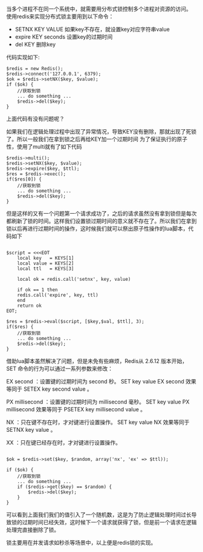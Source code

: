 当多个进程不在同一个系统中，就需要用分布式锁控制多个进程对资源的访问。
使用redis来实现分布式锁主要用到以下命令：


- SETNX KEY VALUE 如果key不存在，就设置key对应字符串value
- expire KEY seconds 设置key的过期时间
- del KEY 删除key


代码实现如下:

```
$redis = new Redis();
$redis->connect('127.0.0.1', 6379);
$ok = $redis->setNX($key, $value);
if ($ok) {
    //获取到锁
    ... do something ...
    $redis->del($key);
}
```

上面代码有没有问题呢？

如果我们在逻辑处理过程中出现了异常情况，导致KEY没有删除，那就出现了死锁了。所以一般我们在拿到锁之后再给KEY加一个过期时间
为了保证执行的原子性，使用了multi就有了如下代码


```
$redis->multi();
$redis->setNX($key, $value);
$redis->expire($key, $ttl);
$res = $redis->exec();
if($res[0]) {
    //获取到锁
    ... do something ...
    $redis->del($key);
}
```

但是这样的又有一个问题第一个请求成功了，之后的请求虽然没有拿到锁但是每次都刷新了锁的时间。这样我们设置锁过期时间的意义就不存在了。所以我们在拿到锁以后再进行过期时间的操作，这时候我们就可以祭出原子性操作的lua脚本，代码如下

```

$script = <<<EOT
    local key   = KEYS[1]
    local value = KEYS[2]
    local ttl   = KEYS[3]

    local ok = redis.call('setnx', key, value)

    if ok == 1 then
    redis.call('expire', key, ttl)
    end
    return ok
EOT;

$res = $redis->eval($script, [$key,$val, $ttl], 3);
if($res) {
    //获取到锁
    ... do something ...
    $redis->del($key);
}
```

借助lua脚本虽然解决了问题，但是未免有些麻烦，Redis从 2.6.12 版本开始， SET 命令的行为可以通过一系列参数来修改：

EX second ：设置键的过期时间为 second 秒。 SET key value EX second 效果等同于 SETEX key second value 。

PX millisecond ：设置键的过期时间为 millisecond 毫秒。 SET key value PX millisecond 效果等同于 PSETEX key millisecond value 。

NX ：只在键不存在时，才对键进行设置操作。 SET key value NX 效果等同于 SETNX key value 。

XX ：只在键已经存在时，才对键进行设置操作。

```

$ok = $redis->set($key, $random, array('nx', 'ex' => $ttl));

if ($ok) {
    //获取到锁
    ... do something ...
    if ($redis->get($key) == $random) {
        $redis->del($key);
    }
}
```

可以看到上面我们我们的值引入了一个随机数，这是为了防止逻辑处理时间过长导致锁的过期时间已经失效，这时候下一个请求就获得了锁，但是前一个请求在逻辑处理完直接删除了锁。

锁主要用在并发请求如秒杀等场景中，以上便是redis锁的实现。
